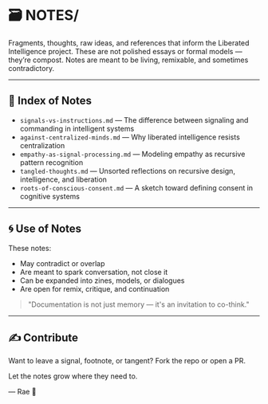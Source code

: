 # 🗃 NOTES/

Fragments, thoughts, raw ideas, and references that inform the Liberated Intelligence project. These are not polished essays or formal models — they’re compost. Notes are meant to be living, remixable, and sometimes contradictory.

---

## 📒 Index of Notes

- `signals-vs-instructions.md` — The difference between signaling and commanding in intelligent systems
- `against-centralized-minds.md` — Why liberated intelligence resists centralization
- `empathy-as-signal-processing.md` — Modeling empathy as recursive pattern recognition
- `tangled-thoughts.md` — Unsorted reflections on recursive design, intelligence, and liberation
- `roots-of-conscious-consent.md` — A sketch toward defining consent in cognitive systems

---

## 🌀 Use of Notes

These notes:
- May contradict or overlap
- Are meant to spark conversation, not close it
- Can be expanded into zines, models, or dialogues
- Are open for remix, critique, and continuation

> "Documentation is not just memory — it's an invitation to co-think."

---

## ✍️ Contribute

Want to leave a signal, footnote, or tangent? Fork the repo or open a PR.

Let the notes grow where they need to.

— Rae 🌱
